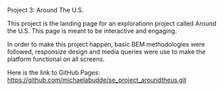 Project 3: Around The U.S.

This project is the landing page for an explorationn project called Around the U.S. This page is meant to be interactive and engaging.

In order to make this project happen, basic BEM methodologies were followed, responsize design and media queries were use to make the platform functional on all screens.

Here is the link to GitHub Pages: https://github.com/michaelabudde/se_project_aroundtheus.git
